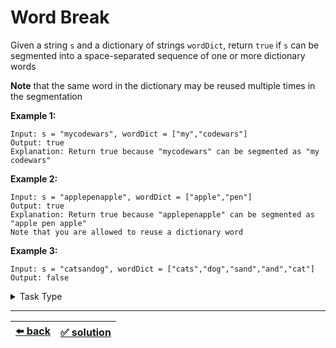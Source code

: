 # Word Break

Given a string `s` and a dictionary of strings `wordDict`, return `true` if `s` can be segmented into a space-separated sequence of one or more dictionary words

__Note__ that the same word in the dictionary may be reused multiple times in the segmentation

__Example 1:__

```
Input: s = "mycodewars", wordDict = ["my","codewars"]
Output: true
Explanation: Return true because "mycodewars" can be segmented as "my codewars"
```

__Example 2:__

```
Input: s = "applepenapple", wordDict = ["apple","pen"]
Output: true
Explanation: Return true because "applepenapple" can be segmented as "apple pen apple"
Note that you are allowed to reuse a dictionary word
```

__Example 3:__

```
Input: s = "catsandog", wordDict = ["cats","dog","sand","and","cat"]
Output: false
```

<details>

<summary>Task Type</summary>

</details>

---

| [:arrow_left: back](../README.md) | [:white_check_mark: solution](./solution.js) |
| :---: | :---: |
